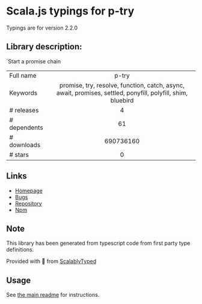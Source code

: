 
# Scala.js typings for p-try

Typings are for version 2.2.0

## Library description:
`Start a promise chain

|                    |                 |
| ------------------ | :-------------: |
| Full name          | p-try |
| Keywords           | promise, try, resolve, function, catch, async, await, promises, settled, ponyfill, polyfill, shim, bluebird |
| # releases         | 4 |
| # dependents       | 61 |
| # downloads        | 690736160 |
| # stars            | 0 |

## Links
- [Homepage](https://github.com/sindresorhus/p-try#readme)
- [Bugs](https://github.com/sindresorhus/p-try/issues)
- [Repository](https://github.com/sindresorhus/p-try)
- [Npm](https://www.npmjs.com/package/p-try)
    


## Note
This library has been generated from typescript code from first party type definitions.

Provided with :purple_heart: from [ScalablyTyped](https://github.com/oyvindberg/ScalablyTyped)

## Usage
See [the main readme](../../readme.md) for instructions.


